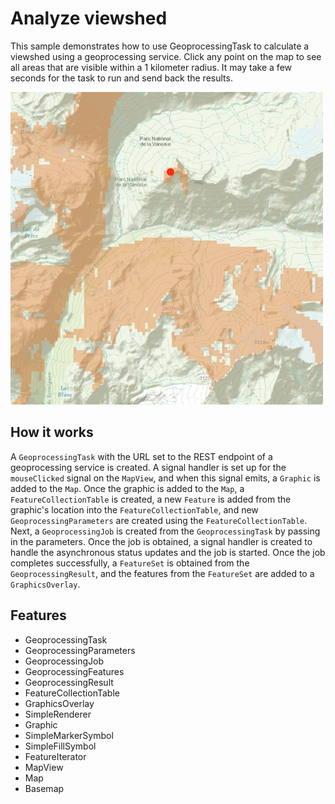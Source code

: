 # Analyze viewshed

This sample demonstrates how to use GeoprocessingTask to calculate a viewshed using a geoprocessing service. Click any point on the map to see all areas that are visible within a 1 kilometer radius. It may take a few seconds for the task to run and send back the results.

![](screenshot.png)

## How it works
A `GeoprocessingTask` with the URL set to the REST endpoint of a geoprocessing service is created. A signal handler is set up for the `mouseClicked` signal on the `MapView`, and when this signal emits, a `Graphic` is added to the `Map`. Once the graphic is added to the `Map`, a `FeatureCollectionTable` is created, a new `Feature` is added from the graphic's location into the `FeatureCollectionTable`, and new `GeoprocessingParameters` are created using the `FeatureCollectionTable`. Next, a `GeoprocessingJob` is created from the `GeoprocessingTask` by passing in the parameters. Once the job is obtained, a signal handler is created to handle the asynchronous status updates and the job is started. Once the job completes successfully, a `FeatureSet` is obtained from the `GeoprocessingResult`, and the features from the `FeatureSet` are added to a `GraphicsOverlay`.

## Features
- GeoprocessingTask
- GeoprocessingParameters
- GeoprocessingJob
- GeoprocessingFeatures
- GeoprocessingResult
- FeatureCollectionTable
- GraphicsOverlay
- SimpleRenderer
- Graphic
- SimpleMarkerSymbol
- SimpleFillSymbol
- FeatureIterator
- MapView
- Map
- Basemap
